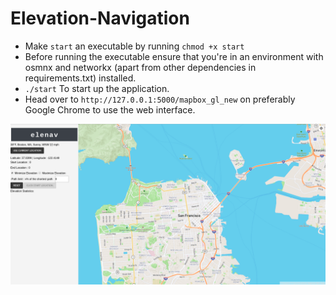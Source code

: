 # Elevation-Navigation

- Make `start` an executable by running `chmod +x start`
- Before running the executable ensure that you're in an environment with osmnx and networkx (apart from other dependencies in requirements.txt) installed. 
- ```./start``` To start up the application. 
- Head over to `http://127.0.0.1:5000/mapbox_gl_new` on preferably Google Chrome to use the web interface. 

![alt text](home.png)
